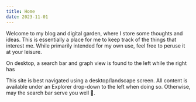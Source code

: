 ```yaml
---
title: Home
date: 2023-11-01
---
```

Welcome to my blog and digital garden, where I store some thoughts and ideas. This is essentially a place for me to keep track of the things that interest me. While primarily intended for my own use, feel free to peruse it at your leisure. 

On desktop, a search bar and graph view is found to the left while the right has

This site is best navigated using a desktop/landscape screen. All content is available under an Explorer drop-down to the left when doing so. Otherwise, may the search bar serve you well 🤷.